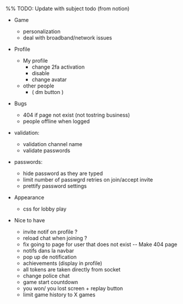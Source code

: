 %% TODO: Update with subject todo (from notion)

- Game

  - personalization
  - deal with broadband/network issues

- Profile

  - My profile
    - change 2fa activation
    - disable
    - change avatar
  - other people
    - ( dm button )

- Bugs

  - 404 if page not exist (not tostring business)
  - people offline when logged

- validation:

  - validation channel name
  - validate passwords

- passwords:

  - hide password as they are typed
  - limit number of passwgrd retries on join/accept invite
  - prettify password settings

- Appearance

  - css for lobby play

- Nice to have
  - invite notif on profile ?
  - reload chat when joining ?
  - fix going to page for user that does not exist -- Make 404 page
  - notifs dans la navbar
  - pop up de notification
  - achievements (display in profile)
  - all tokens are taken directly from socket
  - change police chat
  - game start countdown
  - you won/ you lost screen + replay button
  - limit game history to X games
